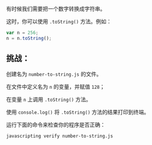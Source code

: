 有时候我们需要把一个数字转换成字符串。

这时，你可以使用 `.toString()` 方法。例如：

```js
var n = 256;
n = n.toString();
```

## 挑战：

创建名为 `number-to-string.js` 的文件。

在文件中定义名为 `n` 的变量，并赋值 `128`；

在变量 `n` 上调用 `.toString()` 方法。

使用 `console.log()` 将 `.toString()` 方法的结果打印到终端。

运行下面的命令来检查你的程序是否正确：

```bash
javascripting verify number-to-string.js
```
